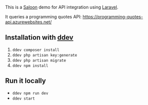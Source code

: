 This is a [Saloon](https://docs.saloon.dev/) demo for API integration using [Laravel](https://laravel.com/).

It queries a programming quotes API: https://programming-quotes-api.azurewebsites.net/

## Installation with [ddev](https://ddev.com/)
1. `ddev composer install`
2. `ddev php artisan key:generate`
3. `ddev php artisan migrate`
4. `ddev npm install`

## Run it locally
- `ddev npm run dev`
- `ddev start`